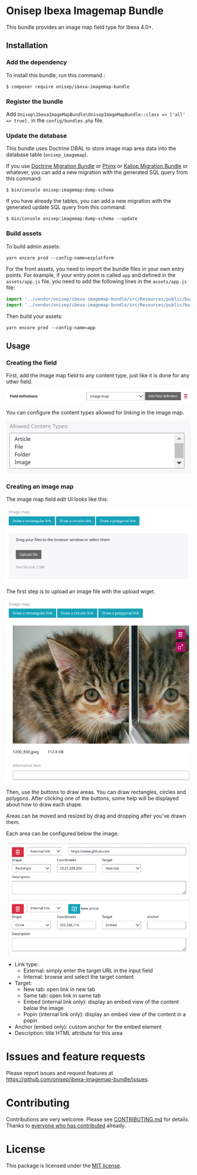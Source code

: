 # Onisep Ibexa Imagemap Bundle

This bundle provides an image map field type for Ibexa 4.0+.

## Installation

### Add the dependency

To install this bundle, run this command :

```shell script
$ composer require onisep/ibexa-imagemap-bundle
```

### Register the bundle

Add `Onisep\IbexaImageMapBundle\OnisepImageMapBundle::class => ['all' => true],` in the `config/bundles.php` file.

### Update the database

This bundle uses Doctrine DBAL to store image map area data into the database table (`onisep_imagemap`).

If you use [Doctrine Migration Bundle](https://symfony.com/doc/master/bundles/DoctrineMigrationsBundle/index.html) 
or [Phinx](https://phinx.org/) or [Kaliop Migration Bundle](https://github.com/kaliop-uk/ezmigrationbundle) or whatever,
you can add a new migration with the generated SQL query from this command:

```shell script
$ bin/console onisep:imagemap:dump-schema
```

If you have already the tables, you can add a new migration with the generated update SQL query from this command:

```shell script
$ bin/console onisep:imagemap:dump-schema --update
```

### Build assets

To build admin assets:

```shell script
yarn encore prod --config-name=ezplatform
```

For the front assets, you need to import the bundle files in your own entry points. For example, if your entry point is 
called `app` and defined in the `assets/app.js` file, you need to add the following lines in the `assets/app.js` file:

```javascript
import '../vendor/onisep/ibexa-imagemap-bundle/src/Resources/public/build/imagemap_styles.css';
import '../vendor/onisep/ibexa-imagemap-bundle/src/Resources/public/build/imagemap';
```

Then build your assets:

```shell script
yarn encore prod --config-name=app
```

## Usage

### Creating the field

First, add the image map field to any content type, just like it is done for any other field.

![add field type](src/Resources/doc/AddField.png)

You can configure the content types allowed for linking in the image map.

![allowed content types](src/Resources/doc/ContentTypeLimit.png)

### Creating an image map

The image map field edit UI looks like this:

![empty UI](src/Resources/doc/EmptyFieldUI.png)

The first step is to upload an image file with the upload wiget.

![image UI](src/Resources/doc/Image.png)

Then, use the buttons to draw areas. You can draw rectangles, circles and polygons. After clicking one of the buttons, 
some help will be displayed about how to draw each shape.

Areas can be moved and resized by drag and dropping after you've drawn them.

Each area can be configured below the image.

![area UI](src/Resources/doc/AreaUI.png)

- Link type:
  - External: simply enter the target URL in the input field
  - Internal: browse and select the target content
- Target:
  - New tab: open link in new tab
  - Same tab: open link in same tab
  - Embed (internal link only): display an embed view of the content below the image
  - Popin (internal link only): display an embed view of the content in a popin
- Anchor (embed only): custom anchor for the embed element
- Description: title HTML attribute for this area

# Issues and feature requests

Please report issues and request features at https://github.com/onisep/ibexa-imagemap-bundle/issues.

# Contributing

Contributions are very welcome. Please see [CONTRIBUTING.md](CONTRIBUTING.md) for
details. Thanks to [everyone who has contributed](https://github.com/onisep/ibexa-imagemap-bundle/graphs/contributors)
already.

# License

This package is licensed under the [MIT license](LICENSE).
